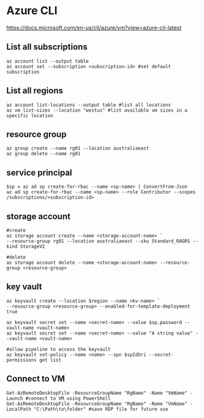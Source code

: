 # Azure CLI

https://docs.microsoft.com/en-us/cli/azure/vm?view=azure-cli-latest

## List all subscriptions
```
az account list --output table
az account set --subscription <subscription-id> #set default subscription
```

## List all regions
```
az account list-locations --output table #list all locations
az vm list-sizes --location "westus" #list available vm sizes in a specific location
```

## resource group
```
az group create --name rg01 --location australiaeast
az group delete --name rg01
```

## service principal
```
$sp = az ad sp create-for-rbac --name <sp-name> | ConvertFrom-Json
az ad sp create-for-rbac --name <sp-name> --role Contributor --scopes /subscriptions/<subscription-id>
```

## storage account
```
#create
az storage account create --name <storage-account-name> `
--resource-group rg01 --location australiaeast --sku Standard_RAGRS --kind StorageV2
  
#delete
az storage account delete --name <storage-account-name> --resource-group <resource-group>
```

## key vault
```
az keyvault create --location $region --name <kv-name> `
--resource-group <resource-group> --enabled-for-template-deployment true
  
az keyvault secret set --name <secret-name> --value $sp.password --vault-name <vault-name>
az keyvault secret set --name <secret-name> --value "A string value" --vault-name <vault-name>

#allow pipeline to access the keyvault
az keyvault set-policy --name <name> --spn $spIdUri --secret-permissions get list
```

## Connect to VM
```
Get-AzRemoteDesktopFile -ResourceGroupName "RgName" -Name "VmName" -Launch #connect to VM using PowerShell
Get-AzRemoteDesktopFile -ResourceGroupName "RgName" -Name "VmName" -LocalPath "C:\Path\to\folder" #save RDP file for future use
```
